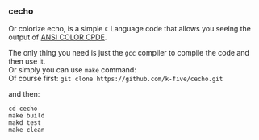 
### cecho
Or colorize echo, is a simple `C` Language code that allows you seeing the output of [ANSI COLOR CPDE](https://en.wikipedia.org/wiki/ANSI_escape_code).  

The only thing you need is just the `gcc` compiler to compile the code and then use it.  
Or simply you can use `make` command:  
Of course first: `git clone https://github.com/k-five/cecho.git`   

and then:  

```
cd cecho
make build
makd test
make clean
```

